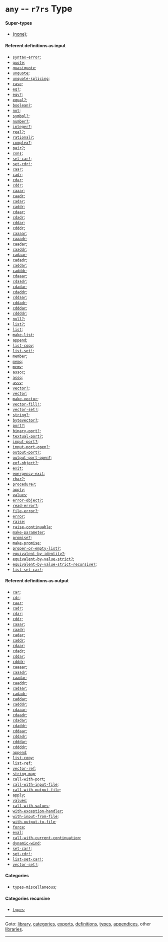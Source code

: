

<a id='type__r7rs__any'></a>

# `any` -- `r7rs` Type


<a id='type__r7rs__any__super-types'></a>

#### Super-types

 * [(none)](../../r7rs/types/_index.md#toc__r7rs__types);


<a id='type__r7rs__any__referent-definitions-input'></a>

#### Referent definitions as input

 * [`syntax-error`](../../r7rs/definitions/syntax-error.md#definition__r7rs__syntax-error);
 * [`quote`](../../r7rs/definitions/quote.md#definition__r7rs__quote);
 * [`quasiquote`](../../r7rs/definitions/quasiquote.md#definition__r7rs__quasiquote);
 * [`unquote`](../../r7rs/definitions/unquote.md#definition__r7rs__unquote);
 * [`unquote-splicing`](../../r7rs/definitions/unquote-splicing.md#definition__r7rs__unquote-splicing);
 * [`case`](../../r7rs/definitions/case.md#definition__r7rs__case);
 * [`eq?`](../../r7rs/definitions/eq_3f.md#definition__r7rs__eq_3f);
 * [`eqv?`](../../r7rs/definitions/eqv_3f.md#definition__r7rs__eqv_3f);
 * [`equal?`](../../r7rs/definitions/equal_3f.md#definition__r7rs__equal_3f);
 * [`boolean?`](../../r7rs/definitions/boolean_3f.md#definition__r7rs__boolean_3f);
 * [`not`](../../r7rs/definitions/not.md#definition__r7rs__not);
 * [`symbol?`](../../r7rs/definitions/symbol_3f.md#definition__r7rs__symbol_3f);
 * [`number?`](../../r7rs/definitions/number_3f.md#definition__r7rs__number_3f);
 * [`integer?`](../../r7rs/definitions/integer_3f.md#definition__r7rs__integer_3f);
 * [`real?`](../../r7rs/definitions/real_3f.md#definition__r7rs__real_3f);
 * [`rational?`](../../r7rs/definitions/rational_3f.md#definition__r7rs__rational_3f);
 * [`complex?`](../../r7rs/definitions/complex_3f.md#definition__r7rs__complex_3f);
 * [`pair?`](../../r7rs/definitions/pair_3f.md#definition__r7rs__pair_3f);
 * [`cons`](../../r7rs/definitions/cons.md#definition__r7rs__cons);
 * [`set-car!`](../../r7rs/definitions/set-car_21.md#definition__r7rs__set-car_21);
 * [`set-cdr!`](../../r7rs/definitions/set-cdr_21.md#definition__r7rs__set-cdr_21);
 * [`caar`](../../r7rs/definitions/caar.md#definition__r7rs__caar);
 * [`cadr`](../../r7rs/definitions/cadr.md#definition__r7rs__cadr);
 * [`cdar`](../../r7rs/definitions/cdar.md#definition__r7rs__cdar);
 * [`cddr`](../../r7rs/definitions/cddr.md#definition__r7rs__cddr);
 * [`caaar`](../../r7rs/definitions/caaar.md#definition__r7rs__caaar);
 * [`caadr`](../../r7rs/definitions/caadr.md#definition__r7rs__caadr);
 * [`cadar`](../../r7rs/definitions/cadar.md#definition__r7rs__cadar);
 * [`caddr`](../../r7rs/definitions/caddr.md#definition__r7rs__caddr);
 * [`cdaar`](../../r7rs/definitions/cdaar.md#definition__r7rs__cdaar);
 * [`cdadr`](../../r7rs/definitions/cdadr.md#definition__r7rs__cdadr);
 * [`cddar`](../../r7rs/definitions/cddar.md#definition__r7rs__cddar);
 * [`cdddr`](../../r7rs/definitions/cdddr.md#definition__r7rs__cdddr);
 * [`caaaar`](../../r7rs/definitions/caaaar.md#definition__r7rs__caaaar);
 * [`caaadr`](../../r7rs/definitions/caaadr.md#definition__r7rs__caaadr);
 * [`caadar`](../../r7rs/definitions/caadar.md#definition__r7rs__caadar);
 * [`caaddr`](../../r7rs/definitions/caaddr.md#definition__r7rs__caaddr);
 * [`cadaar`](../../r7rs/definitions/cadaar.md#definition__r7rs__cadaar);
 * [`cadadr`](../../r7rs/definitions/cadadr.md#definition__r7rs__cadadr);
 * [`caddar`](../../r7rs/definitions/caddar.md#definition__r7rs__caddar);
 * [`cadddr`](../../r7rs/definitions/cadddr.md#definition__r7rs__cadddr);
 * [`cdaaar`](../../r7rs/definitions/cdaaar.md#definition__r7rs__cdaaar);
 * [`cdaadr`](../../r7rs/definitions/cdaadr.md#definition__r7rs__cdaadr);
 * [`cdadar`](../../r7rs/definitions/cdadar.md#definition__r7rs__cdadar);
 * [`cdaddr`](../../r7rs/definitions/cdaddr.md#definition__r7rs__cdaddr);
 * [`cddaar`](../../r7rs/definitions/cddaar.md#definition__r7rs__cddaar);
 * [`cddadr`](../../r7rs/definitions/cddadr.md#definition__r7rs__cddadr);
 * [`cdddar`](../../r7rs/definitions/cdddar.md#definition__r7rs__cdddar);
 * [`cddddr`](../../r7rs/definitions/cddddr.md#definition__r7rs__cddddr);
 * [`null?`](../../r7rs/definitions/null_3f.md#definition__r7rs__null_3f);
 * [`list?`](../../r7rs/definitions/list_3f.md#definition__r7rs__list_3f);
 * [`list`](../../r7rs/definitions/list.md#definition__r7rs__list);
 * [`make-list`](../../r7rs/definitions/make-list.md#definition__r7rs__make-list);
 * [`append`](../../r7rs/definitions/append.md#definition__r7rs__append);
 * [`list-copy`](../../r7rs/definitions/list-copy.md#definition__r7rs__list-copy);
 * [`list-set!`](../../r7rs/definitions/list-set_21.md#definition__r7rs__list-set_21);
 * [`member`](../../r7rs/definitions/member.md#definition__r7rs__member);
 * [`memq`](../../r7rs/definitions/memq.md#definition__r7rs__memq);
 * [`memv`](../../r7rs/definitions/memv.md#definition__r7rs__memv);
 * [`assoc`](../../r7rs/definitions/assoc.md#definition__r7rs__assoc);
 * [`assq`](../../r7rs/definitions/assq.md#definition__r7rs__assq);
 * [`assv`](../../r7rs/definitions/assv.md#definition__r7rs__assv);
 * [`vector?`](../../r7rs/definitions/vector_3f.md#definition__r7rs__vector_3f);
 * [`vector`](../../r7rs/definitions/vector.md#definition__r7rs__vector);
 * [`make-vector`](../../r7rs/definitions/make-vector.md#definition__r7rs__make-vector);
 * [`vector-fill!`](../../r7rs/definitions/vector-fill_21.md#definition__r7rs__vector-fill_21);
 * [`vector-set!`](../../r7rs/definitions/vector-set_21.md#definition__r7rs__vector-set_21);
 * [`string?`](../../r7rs/definitions/string_3f.md#definition__r7rs__string_3f);
 * [`bytevector?`](../../r7rs/definitions/bytevector_3f.md#definition__r7rs__bytevector_3f);
 * [`port?`](../../r7rs/definitions/port_3f.md#definition__r7rs__port_3f);
 * [`binary-port?`](../../r7rs/definitions/binary-port_3f.md#definition__r7rs__binary-port_3f);
 * [`textual-port?`](../../r7rs/definitions/textual-port_3f.md#definition__r7rs__textual-port_3f);
 * [`input-port?`](../../r7rs/definitions/input-port_3f.md#definition__r7rs__input-port_3f);
 * [`input-port-open?`](../../r7rs/definitions/input-port-open_3f.md#definition__r7rs__input-port-open_3f);
 * [`output-port?`](../../r7rs/definitions/output-port_3f.md#definition__r7rs__output-port_3f);
 * [`output-port-open?`](../../r7rs/definitions/output-port-open_3f.md#definition__r7rs__output-port-open_3f);
 * [`eof-object?`](../../r7rs/definitions/eof-object_3f.md#definition__r7rs__eof-object_3f);
 * [`exit`](../../r7rs/definitions/exit.md#definition__r7rs__exit);
 * [`emergency-exit`](../../r7rs/definitions/emergency-exit.md#definition__r7rs__emergency-exit);
 * [`char?`](../../r7rs/definitions/char_3f.md#definition__r7rs__char_3f);
 * [`procedure?`](../../r7rs/definitions/procedure_3f.md#definition__r7rs__procedure_3f);
 * [`apply`](../../r7rs/definitions/apply.md#definition__r7rs__apply);
 * [`values`](../../r7rs/definitions/values.md#definition__r7rs__values);
 * [`error-object?`](../../r7rs/definitions/error-object_3f.md#definition__r7rs__error-object_3f);
 * [`read-error?`](../../r7rs/definitions/read-error_3f.md#definition__r7rs__read-error_3f);
 * [`file-error?`](../../r7rs/definitions/file-error_3f.md#definition__r7rs__file-error_3f);
 * [`error`](../../r7rs/definitions/error.md#definition__r7rs__error);
 * [`raise`](../../r7rs/definitions/raise.md#definition__r7rs__raise);
 * [`raise-continuable`](../../r7rs/definitions/raise-continuable.md#definition__r7rs__raise-continuable);
 * [`make-parameter`](../../r7rs/definitions/make-parameter.md#definition__r7rs__make-parameter);
 * [`promise?`](../../r7rs/definitions/promise_3f.md#definition__r7rs__promise_3f);
 * [`make-promise`](../../r7rs/definitions/make-promise.md#definition__r7rs__make-promise);
 * [`proper-or-empty-list?`](../../vonuvoli/definitions/proper-or-empty-list_3f.md#definition__vonuvoli__proper-or-empty-list_3f);
 * [`equivalent-by-identity?`](../../vonuvoli/definitions/equivalent-by-identity_3f.md#definition__vonuvoli__equivalent-by-identity_3f);
 * [`equivalent-by-value-strict?`](../../vonuvoli/definitions/equivalent-by-value-strict_3f.md#definition__vonuvoli__equivalent-by-value-strict_3f);
 * [`equivalent-by-value-strict-recursive?`](../../vonuvoli/definitions/equivalent-by-value-strict-recursive_3f.md#definition__vonuvoli__equivalent-by-value-strict-recursive_3f);
 * [`list-set-car!`](../../vonuvoli/definitions/list-set-car_21.md#definition__vonuvoli__list-set-car_21);


<a id='type__r7rs__any__referent-definitions-output'></a>

#### Referent definitions as output

 * [`car`](../../r7rs/definitions/car.md#definition__r7rs__car);
 * [`cdr`](../../r7rs/definitions/cdr.md#definition__r7rs__cdr);
 * [`caar`](../../r7rs/definitions/caar.md#definition__r7rs__caar);
 * [`cadr`](../../r7rs/definitions/cadr.md#definition__r7rs__cadr);
 * [`cdar`](../../r7rs/definitions/cdar.md#definition__r7rs__cdar);
 * [`cddr`](../../r7rs/definitions/cddr.md#definition__r7rs__cddr);
 * [`caaar`](../../r7rs/definitions/caaar.md#definition__r7rs__caaar);
 * [`caadr`](../../r7rs/definitions/caadr.md#definition__r7rs__caadr);
 * [`cadar`](../../r7rs/definitions/cadar.md#definition__r7rs__cadar);
 * [`caddr`](../../r7rs/definitions/caddr.md#definition__r7rs__caddr);
 * [`cdaar`](../../r7rs/definitions/cdaar.md#definition__r7rs__cdaar);
 * [`cdadr`](../../r7rs/definitions/cdadr.md#definition__r7rs__cdadr);
 * [`cddar`](../../r7rs/definitions/cddar.md#definition__r7rs__cddar);
 * [`cdddr`](../../r7rs/definitions/cdddr.md#definition__r7rs__cdddr);
 * [`caaaar`](../../r7rs/definitions/caaaar.md#definition__r7rs__caaaar);
 * [`caaadr`](../../r7rs/definitions/caaadr.md#definition__r7rs__caaadr);
 * [`caadar`](../../r7rs/definitions/caadar.md#definition__r7rs__caadar);
 * [`caaddr`](../../r7rs/definitions/caaddr.md#definition__r7rs__caaddr);
 * [`cadaar`](../../r7rs/definitions/cadaar.md#definition__r7rs__cadaar);
 * [`cadadr`](../../r7rs/definitions/cadadr.md#definition__r7rs__cadadr);
 * [`caddar`](../../r7rs/definitions/caddar.md#definition__r7rs__caddar);
 * [`cadddr`](../../r7rs/definitions/cadddr.md#definition__r7rs__cadddr);
 * [`cdaaar`](../../r7rs/definitions/cdaaar.md#definition__r7rs__cdaaar);
 * [`cdaadr`](../../r7rs/definitions/cdaadr.md#definition__r7rs__cdaadr);
 * [`cdadar`](../../r7rs/definitions/cdadar.md#definition__r7rs__cdadar);
 * [`cdaddr`](../../r7rs/definitions/cdaddr.md#definition__r7rs__cdaddr);
 * [`cddaar`](../../r7rs/definitions/cddaar.md#definition__r7rs__cddaar);
 * [`cddadr`](../../r7rs/definitions/cddadr.md#definition__r7rs__cddadr);
 * [`cdddar`](../../r7rs/definitions/cdddar.md#definition__r7rs__cdddar);
 * [`cddddr`](../../r7rs/definitions/cddddr.md#definition__r7rs__cddddr);
 * [`append`](../../r7rs/definitions/append.md#definition__r7rs__append);
 * [`list-copy`](../../r7rs/definitions/list-copy.md#definition__r7rs__list-copy);
 * [`list-ref`](../../r7rs/definitions/list-ref.md#definition__r7rs__list-ref);
 * [`vector-ref`](../../r7rs/definitions/vector-ref.md#definition__r7rs__vector-ref);
 * [`string-map`](../../r7rs/definitions/string-map.md#definition__r7rs__string-map);
 * [`call-with-port`](../../r7rs/definitions/call-with-port.md#definition__r7rs__call-with-port);
 * [`call-with-input-file`](../../r7rs/definitions/call-with-input-file.md#definition__r7rs__call-with-input-file);
 * [`call-with-output-file`](../../r7rs/definitions/call-with-output-file.md#definition__r7rs__call-with-output-file);
 * [`apply`](../../r7rs/definitions/apply.md#definition__r7rs__apply);
 * [`values`](../../r7rs/definitions/values.md#definition__r7rs__values);
 * [`call-with-values`](../../r7rs/definitions/call-with-values.md#definition__r7rs__call-with-values);
 * [`with-exception-handler`](../../r7rs/definitions/with-exception-handler.md#definition__r7rs__with-exception-handler);
 * [`with-input-from-file`](../../r7rs/definitions/with-input-from-file.md#definition__r7rs__with-input-from-file);
 * [`with-output-to-file`](../../r7rs/definitions/with-output-to-file.md#definition__r7rs__with-output-to-file);
 * [`force`](../../r7rs/definitions/force.md#definition__r7rs__force);
 * [`eval`](../../r7rs/definitions/eval.md#definition__r7rs__eval);
 * [`call-with-current-continuation`](../../r7rs/definitions/call-with-current-continuation.md#definition__r7rs__call-with-current-continuation);
 * [`dynamic-wind`](../../r7rs/definitions/dynamic-wind.md#definition__r7rs__dynamic-wind);
 * [`set-car!`](../../vonuvoli/definitions/set-car_21.md#definition__vonuvoli__set-car_21);
 * [`set-cdr!`](../../vonuvoli/definitions/set-cdr_21.md#definition__vonuvoli__set-cdr_21);
 * [`list-set-car!`](../../vonuvoli/definitions/list-set-car_21.md#definition__vonuvoli__list-set-car_21);
 * [`vector-set!`](../../vonuvoli/definitions/vector-set_21.md#definition__vonuvoli__vector-set_21);


<a id='type__r7rs__any__categories'></a>

#### Categories

 * [`types-miscellaneous`](../../r7rs/categories/types-miscellaneous.md#category__r7rs__types-miscellaneous);


<a id='type__r7rs__any__categories-recursive'></a>

#### Categories recursive

 * [`types`](../../r7rs/categories/types.md#category__r7rs__types);

----

Goto: [library](../../r7rs/_index.md#library__r7rs), [categories](../../r7rs/categories/_index.md#toc__r7rs__categories), [exports](../../r7rs/exports/_index.md#toc__r7rs__exports), [definitions](../../r7rs/definitions/_index.md#toc__r7rs__definitions), [types](../../r7rs/types/_index.md#toc__r7rs__types), [appendices](../../r7rs/appendices/_index.md#toc__r7rs__appendices), other [libraries](../../_libraries.md#toc__libraries).

----

